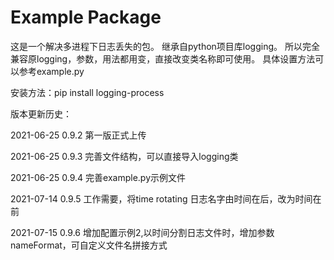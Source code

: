 # Example Package

这是一个解决多进程下日志丢失的包。 
继承自python项目库logging。
所以完全兼容原logging，参数，用法都用变，直接改变类名称即可使用。
具体设置方法可以参考example.py

安装方法：pip install logging-process

版本更新历史：

2021-06-25  0.9.2 第一版正式上传 

2021-06-25  0.9.3 完善文件结构，可以直接导入logging类 

2021-06-25  0.9.4 完善example.py示例文件 

2021-07-14  0.9.5 工作需要，将time rotating 日志名字由时间在后，改为时间在前

2021-07-15  0.9.6 增加配置示例2,以时间分割日志文件时，增加参数nameFormat，可自定义文件名拼接方式